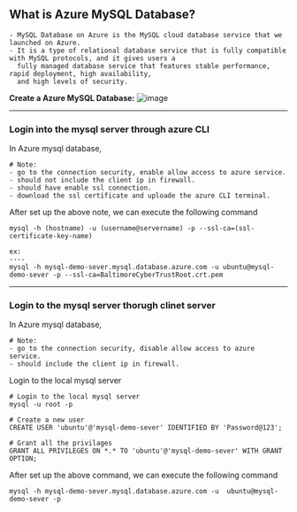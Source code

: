 ## What is Azure MySQL Database?
```
- MySQL Database on Azure is the MySQL cloud database service that we launched on Azure. 
- It is a type of relational database service that is fully compatible with MySQL protocols, and it gives users a 
  fully managed database service that features stable performance, rapid deployment, high availability, 
  and high levels of security.
```
**Create a Azure MySQL Database:**
![image](https://user-images.githubusercontent.com/91359308/176128973-effde07d-76b7-41ae-9cec-4b85e9313cc4.png)

---

### Login into the mysql server through azure CLI

In Azure mysql database, 
```
# Note:
- go to the connection security, enable allow access to azure service.
- should not include the client ip in firewall.
- should have enable ssl connection.
- download the ssl certificate and uploade the azure CLI terminal.
```
After set up the above note, we can execute the following command
```
mysql -h (hostname) -u (username@servername) -p --ssl-ca=(ssl-certificate-key-name)

ex:
----
mysql -h mysql-demo-sever.mysql.database.azure.com -u ubuntu@mysql-demo-sever -p --ssl-ca=BaltimoreCyberTrustRoot.crt.pem
```
---

### Login to the mysql server thorugh clinet server

In Azure mysql database, 
```
# Note:
- go to the connection security, disable allow access to azure service.
- should include the client ip in firewall.
```
Login to the local mysql server
```
# Login to the local mysql server
mysql -u root -p

# Create a new user
CREATE USER 'ubuntu'@'mysql-demo-sever' IDENTIFIED BY 'Password@123';

# Grant all the privilages
GRANT ALL PRIVILEGES ON *.* TO 'ubuntu'@'mysql-demo-sever' WITH GRANT OPTION;
```
After set up the above command, we can execute the following command
```
mysql -h mysql-demo-sever.mysql.database.azure.com -u  ubuntu@mysql-demo-sever -p
```

